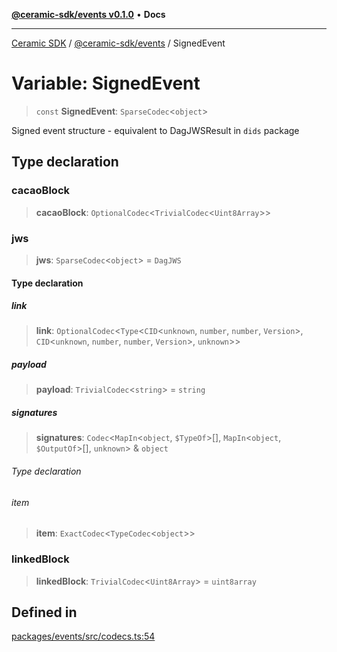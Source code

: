 [**@ceramic-sdk/events v0.1.0**](../README.md) • **Docs**

***

[Ceramic SDK](../../../README.md) / [@ceramic-sdk/events](../README.md) / SignedEvent

# Variable: SignedEvent

> `const` **SignedEvent**: `SparseCodec`\<`object`\>

Signed event structure - equivalent to DagJWSResult in `dids` package

## Type declaration

### cacaoBlock

> **cacaoBlock**: `OptionalCodec`\<`TrivialCodec`\<`Uint8Array`\>\>

### jws

> **jws**: `SparseCodec`\<`object`\> = `DagJWS`

#### Type declaration

##### link

> **link**: `OptionalCodec`\<`Type`\<`CID`\<`unknown`, `number`, `number`, `Version`\>, `CID`\<`unknown`, `number`, `number`, `Version`\>, `unknown`\>\>

##### payload

> **payload**: `TrivialCodec`\<`string`\> = `string`

##### signatures

> **signatures**: `Codec`\<`MapIn`\<`object`, `$TypeOf`\>[], `MapIn`\<`object`, `$OutputOf`\>[], `unknown`\> & `object`

###### Type declaration

###### item

> **item**: `ExactCodec`\<`TypeCodec`\<`object`\>\>

### linkedBlock

> **linkedBlock**: `TrivialCodec`\<`Uint8Array`\> = `uint8array`

## Defined in

[packages/events/src/codecs.ts:54](https://github.com/ceramicstudio/ceramic-sdk/blob/08d58118912aa26627dbf829b08a7b8bc9962e2e/packages/events/src/codecs.ts#L54)
